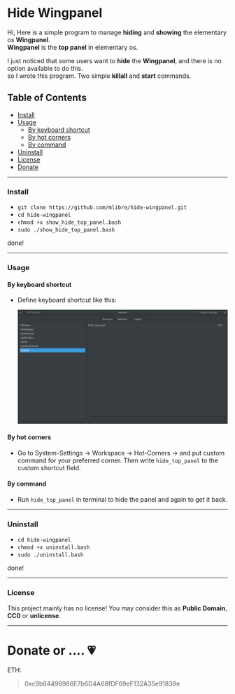 # Hide Wingpanel
Hi, Here is a simple program to manage **hiding** and **showing** the elementary os **Wingpanel**.  
**Wingpanel** is the **top panel** in elementary os.  

I just noticed that some users want to **hide** the **Wingpanel**, and there is no option available to do this.  
so I wrote this program. Two simple **killall** and **start** commands.

## Table of Contents
+ [Install](#install)
+ [Usage](#usage)
	* [By keyboard shortcut](#By-keyboard-shortcut)
	* [By hot corners](#By-hot-corners)
	* [By command](#By-command)
+ [Uninstall](#uninstall)
+ [License](#license)
+ [Donate](#donate-bitcoin)

---
### Install
+ `git clone https://github.com/mlibre/hide-wingpanel.git`
+ `cd hide-wingpanel`
+ `chmod +x show_hide_top_panel.bash`
+ `sudo ./show_hide_top_panel.bash`

done!

---
### Usage

#### By keyboard shortcut

* Define keyboard shortcut like this:
	
	<a href="https://github.com/mlibre/hide-wingpanel/blob/master/ks.png" target="_blank"><img src="https://github.com/mlibre/hide-wingpanel/blob/master/ks2.png"/></a>

#### By hot corners
* Go to System-Settings -> Workspace -> Hot-Corners -> and put custom command for your preferred corner. Then write `hide_top_panel` to the custom shortcut field.

#### By command
* Run `hide_top_panel` in terminal to hide the panel and again to get it back.

---
### Uninstall
+ `cd hide-wingpanel`
+ `chmod +x uninstall.bash`
+ `sudo ./uninstall.bash`

done!

---
### License
This project mainly has no license! You may consider this as **Public Domain**, **CC0** or **unlicense**.

---
Donate or .... :heartpulse:
=======
ETH:
> 0xc9b64496986E7b6D4A68fDF69eF132A35e91838e